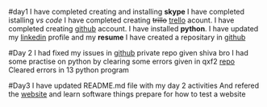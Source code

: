  #day1
    I have completed creating and installing **skype**
    I have completed istalling *vs code*
    I have completed creating ~~trillo~~ [trello](https://trello.com/) acount.
    I have completed creating [github](https://github.com/ambigai-rajan) account.
    I have installed **python**.
    I have updated my [linkedin](https://www.linkedin.com/feed/?trk=sem-ga_campid.14650114788_asid.127961666300_crid.601257986824_kw.www%20linkedin_d.c_tid.kwd-2246447582_n.g_mt.e_geo.1007812) profile and my **resume**
    I have created a repositary in [github](https://github.com/ambigai-rajan/Qxf2_internship_22)
  
  
  
  #Day 2
     I had fixed my issues in [github](https://github.com/ambigai-rajan/Qxf2_internship_22) private repo given shiva bro
     I had some practise on python by clearing some errors given in qxf2 [repo](https://github.com/qxf2/wtfiswronghere)
     Cleared errors in 13 python program
 
 
 
 
 #Day3
    I have updated README.md file with my day 2 activities 
    And refered the [website](https://www.ibm.com/in-en/topics/software-testing) and learn software things 
    prepare for how to test a website
  